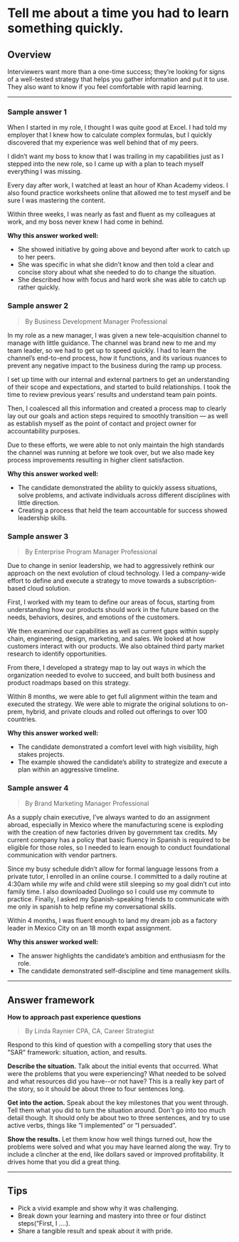 # Tell me about a time you had to learn something quickly.

## Overview
Interviewers want more than a one-time success; they’re looking for signs of a well-tested strategy that helps you gather information and put it to use. They also want to know if you feel comfortable with rapid learning.

---

### Sample answer 1

When I started in my role, I thought I was quite good at Excel. I had told my employer that I knew how to calculate complex formulas, but I quickly discovered that my experience was well behind that of my peers.

I didn’t want my boss to know that I was trailing in my capabilities just as I stepped into the new role, so I came up with a plan to teach myself everything I was missing.

Every day after work, I watched at least an hour of Khan Academy videos. I also found practice worksheets online that allowed me to test myself and be sure I was mastering the content.

Within three weeks, I was nearly as fast and fluent as my colleagues at work, and my boss never knew I had come in behind.

**Why this answer worked well:**

* She showed initiative by going above and beyond after work to catch up to her peers.
* She was specific in what she didn’t know and then told a clear and concise story about what she needed to do to change the situation.
* She described how with focus and hard work she was able to catch up rather quickly.

### Sample answer 2
> By Business Development Manager Professional

In my role as a new manager, I was given a new tele-acquisition channel to manage with little guidance. The channel was brand new to me and my team leader, so we had to get up to speed quickly. I had to learn the channel’s end-to-end process, how it functions, and its various nuances to prevent any negative impact to the business during the ramp up process.

I set up time with our internal and external partners to get an understanding of their scope and expectations, and started to build relationships. I took the time to review previous years’ results and understand team pain points.

Then, I coalesced all this information and created a process map to clearly lay out our goals and action steps required to smoothly transition — as well as establish myself as the point of contact and project owner for accountability purposes.

Due to these efforts, we were able to not only maintain the high standards the channel was running at before we took over, but we also made key process improvements resulting in higher client satisfaction.

**Why this answer worked well:**

* The candidate demonstrated the ability to quickly assess situations, solve problems, and activate individuals across different disciplines with little direction.
* Creating a process that held the team accountable for success showed leadership skills.

### Sample answer 3
> By Enterprise Program Manager Professional

Due to change in senior leadership, we had to aggressively rethink our approach on the next evolution of cloud technology. I led a company-wide effort to define and execute a strategy to move towards a subscription-based cloud solution.

First, I worked with my team to define our areas of focus, starting from understanding how our products should work in the future based on the needs, behaviors, desires, and emotions of the customers.

We then examined our capabilities as well as current gaps within supply chain, engineering, design, marketing, and sales. We looked at how customers interact with our products. We also obtained third party market research to identify opportunities.

From there, I developed a strategy map to lay out ways in which the organization needed to evolve to succeed, and built both business and product roadmaps based on this strategy.

Within 8 months, we were able to get full alignment within the team and executed the strategy. We were able to migrate the original solutions to on-prem, hybrid, and private clouds and rolled out offerings to over 100 countries.

**Why this answer worked well:**

* The candidate demonstrated a comfort level with high visibility, high stakes projects.
* The example showed the candidate’s ability to strategize and execute a plan within an aggressive timeline.

### Sample answer 4
> By Brand Marketing Manager Professional

As a supply chain executive, I’ve always wanted to do an assignment abroad, especially in Mexico where the manufacturing scene is exploding with the creation of new factories driven by government tax credits. My current company has a policy that basic fluency in Spanish is required to be eligible for those roles, so I needed to learn enough to conduct foundational communication with vendor partners.

Since my busy schedule didn’t allow for formal language lessons from a private tutor, I enrolled in an online course. I committed to a daily routine at 4:30am while my wife and child were still sleeping so my goal didn’t cut into family time. I also downloaded Duolingo so I could use my commute to practice. Finally, I asked my Spanish-speaking friends to communicate with me only in spanish to help refine my conversational skills.

Within 4 months, I was fluent enough to land my dream job as a factory leader in Mexico City on an 18 month expat assignment.

**Why this answer worked well:**

* The answer highlights the candidate’s ambition and enthusiasm for the role.
* The candidate demonstrated self-discipline and time management skills.

---

## Answer framework

**How to approach past experience questions**
> By Linda Raynier CPA, CA, Career Strategist

Respond to this kind of question with a compelling story that uses the "SAR" framework: situation, action, and results.

**Describe the situation.** Talk about the initial events that occurred. What were the problems that you were experiencing? What needed to be solved and what resources did you have--or not have? This is a really key part of the story, so it should be about three to four sentences long.

**Get into the action.** Speak about the key milestones that you went through. Tell them what you did to turn the situation around. Don't go into too much detail though. It should only be about two to three sentences, and try to use active verbs, things like “I implemented” or “I persuaded”.

**Show the results.** Let them know how well things turned out, how the problems were solved and what you may have learned along the way. Try to include a clincher at the end, like dollars saved or improved profitability. It drives home that you did a great thing.

---

## Tips

* Pick a vivid example and show why it was challenging.
* Break down your learning and mastery into three or four distinct steps(“First, I ....).
* Share a tangible result and speak about it with pride.
